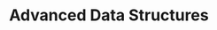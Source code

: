 ---
weight: 1900
title: Advanced Data Structures
icon: storage
description: Advanced Data Structures includes topics like Segment Trees, Fenwick Tree (Binary Indexed Tree), Disjoint Set Union (DSU), Trie, Suffix Array, Suffix Tree, etc.
date: 
lastmod: 
draft: false
---